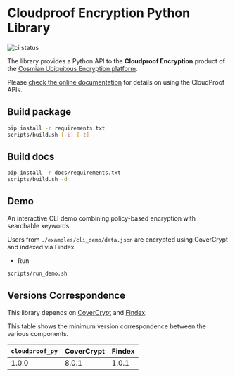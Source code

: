 # Cloudproof Encryption Python Library

![ci status](https://github.com/Cosmian/cloudproof_python/actions/workflows/ci.yml/badge.svg)

The library provides a Python API to the **Cloudproof Encryption** product of the [Cosmian Ubiquitous Encryption platform](https://cosmian.com).

Please [check the online documentation](https://docs.cosmian.com/cloudproof_encryption/use_cases_benefits/) for details on using the CloudProof APIs.

## Build package

```sh
pip install -r requirements.txt
scripts/build.sh [-i] [-t]
```

## Build docs

```sh
pip install -r docs/requirements.txt
scripts/build.sh -d
```

## Demo

An interactive CLI demo combining policy-based encryption with searchable keywords.

Users from `./examples/cli_demo/data.json` are encrypted using CoverCrypt and indexed via Findex.

- Run

```sh
scripts/run_demo.sh
```

## Versions Correspondence

This library depends on [CoverCrypt](https://github.com/Cosmian/cover_crypt) and [Findex](https://github.com/Cosmian/findex).

This table shows the minimum version correspondence between the various components.

| `cloudproof_py` | CoverCrypt | Findex |
| --------------- | ---------- | ------ |
| 1.0.0           | 8.0.1      | 1.0.1  |

